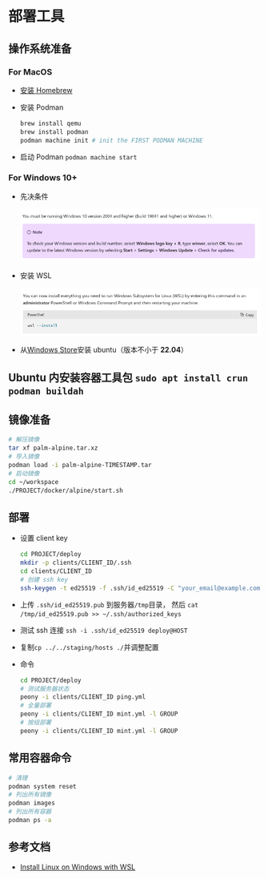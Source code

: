 # 部署工具

## 操作系统准备

### For MacOS

- [安装 Homebrew](https://brew.sh/)
- 安装 Podman

  ```bash
  brew install qemu
  brew install podman
  podman machine init # init the FIRST PODMAN MACHINE
  ```

- 启动 Podman `podman machine start`

### For Windows 10+

- 先决条件

  ![prerequisites](wsl/prerequisites.png)

- 安装 WSL

  ![install](wsl/install.png)

- 从[Windows Store](https://apps.microsoft.com/store/detail/ubuntu/9PDXGNCFSCZV)安装 ubuntu（版本不小于 **22.04**）

## Ubuntu 内安装容器工具包 `sudo apt install crun podman buildah`

## 镜像准备

```bash
# 解压镜像
tar xf palm-alpine.tar.xz
# 导入镜像
podman load -i palm-alpine-TIMESTAMP.tar
# 启动镜像
cd ~/workspace
./PROJECT/docker/alpine/start.sh
```

## 部署

- 设置 client key

  ```bash
  cd PROJECT/deploy
  mkdir -p clients/CLIENT_ID/.ssh
  cd clients/CLIENT_ID
  # 创建 ssh key
  ssh-keygen -t ed25519 -f .ssh/id_ed25519 -C "your_email@example.com"
  ```

- 上传 `.ssh/id_ed25519.pub` 到服务器`/tmp`目录， 然后 `cat /tmp/id_ed25519.pub >> ~/.ssh/authorized_keys`
- 测试 ssh 连接 `ssh -i .ssh/id_ed25519 deploy@HOST`
- 复制`cp ../../staging/hosts ./`并调整配置

- 命令

  ```bash
  cd PROJECT/deploy
  # 测试服务器状态
  peony -i clients/CLIENT_ID ping.yml
  # 全量部署
  peony -i clients/CLIENT_ID mint.yml -l GROUP
  # 按组部署
  peony -i clients/CLIENT_ID mint.yml -l GROUP
  ```

## 常用容器命令

```bash
# 清理
podman system reset
# 列出所有镜像
podman images
# 列出所有容器
podman ps -a
```

## 参考文档

- [Install Linux on Windows with WSL](https://learn.microsoft.com/en-us/windows/wsl/install)
